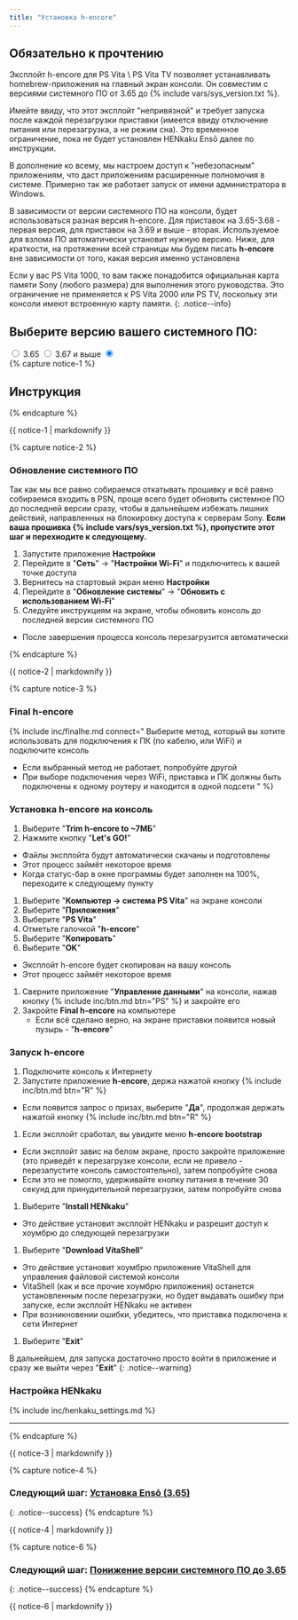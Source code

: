 ```yaml
---
title: "Установка h-encore"
---
```


## Обязательно к прочтению

Эксплойт h-encore для PS Vita \ PS Vita TV позволяет устанавливать homebrew-приложения на главный экран консоли. Он совместим с версиями системного ПО от 3.65 до {% include vars/sys_version.txt %}.

Имейте ввиду, что этот эксплойт "непривязной" и требует запуска после каждой перезагрузки приставки (имеется ввиду отключение питания или перезагрузка, а не режим сна). Это временное ограничение, пока не будет установлен HENkaku Ensō далее по инструкции.

В дополнение ко всему, мы настроем доступ к "небезопасным" приложениям, что даст приложениям расширенные полномочия в системе. Примерно так же работает запуск от имени администратора в Windows. 

В зависимости от версии системного ПО на консоли, будет использоваться разная версия h-encore. Для приставок на 3.65-3.68 - первая версия, для приставок на 3.69 и выше - вторая. Используемое для взлома ПО автоматически установит нужную версию. Ниже, для краткости, на протяжении всей страницы мы будем писать **h-encore** вне зависимости от того, какая версия именно установлена

Если у вас PS Vita 1000, то вам также понадобится официальная карта памяти Sony (любого размера) для выполнения этого руководства. Это ограничение не применяется к PS Vita 2000 или PS TV, поскольку эти консоли имеют встроенную карту памяти.
{: .notice--info}

## Выберите версию вашего системного ПО:

<div class=".select_fw__wrapper">
  <div class="select_fw">
      <input type="radio" id="365" name="fw" value="365"/>
      <label for="365">3.65</label>
      <input type="radio" id="367" name="fw" value="367" />
      <label for="367">3.67 и выше</label>
      <input type="radio" name="fw" id="none" checked class="hide">
  </div>
</div>
{% capture notice-1 %}

## Инструкция

{% endcapture %}
<div class="hideble 365 367 370 hide">{{ notice-1 | markdownify }}</div>


{% capture notice-2 %}

### Обновление системного ПО

Так как мы все равно собираемся откатывать прошивку и всё равно собираемся входить в PSN, проще всего будет обновить системное ПО до последней версии сразу, чтобы в дальнейшем избежать лишних действий, направленных на блокировку доступа к серверам Sony. **Если ваша прошивка {% include vars/sys_version.txt %}, пропустите этот шаг и перехиодите к следующему.**

1. Запустите приложение **Настройки**
1. Перейдите в "**Сеть**" -> "**Настройки Wi-Fi**" и подключитесь к вашей точке доступа
1. Вернитесь на стартовый экран меню **Настройки**
1. Перейдите в "**Обновление системы**" -> "**Обновить с использованием Wi-Fi**"
1. Следуйте инструкциям на экране, чтобы обновить консоль до последней версии системного ПО
  + После завершения процесса консоль перезагрузится автоматически
  
{% endcapture %}

<div class="hideble 370 hide">{{ notice-2 | markdownify }}</div>

{% capture notice-3 %}
### Final h-encore

{% include inc/finalhe.md connect="
Выберите метод, который вы хотите использовать для подключения к ПК (по кабелю, или WiFi) и подключите консоль
  + Если выбранный метод не работает, попробуйте другой
  + При выборе подключения через WiFi, приставка и ПК должны быть подключены к одному роутеру и находится в одной подсети
" %}

### Установка h-encore на консоль

1. Выберите "**Trim h-encore to ~7МБ**"
1. Нажмите кнопку "**Let's GO!**"
  + Файлы эксплойта будут автоматически скачаны и подготовлены
  + Этот процесс займёт некоторое время
  + Когда статус-бар в окне программы будет заполнен на 100%, переходите к следующему пункту
1. Выберите "**Компьютер -> система PS Vita**" на экране консоли
1. Выберите "**Приложения**"
1. Выберите "**PS Vita**"
1. Отметьте галочкой "**h-encore**"
1. Выберите "**Копировать**"
1. Выберите "**OK**"
  + Эксплойт h-encore будет скопирован на вашу консоль
  + Этот процесс займёт некоторое время
1. Сверните приложение "**Управление данными**" на консоли, нажав кнопку {% include inc/btn.md btn="PS" %} и закройте его
1. Закройте **Final h-encore** на компьютере
    * Если всё сделано верно, на экране приставки появится новый пузырь - "**h-encore**"
    
### Запуск h-encore

1. Подключите консоль к Интернету
1. Запустите приложение **h-encore**, держа нажатой кнопку {% include inc/btn.md btn="R" %}
  + Если появится запрос о призах, выберите "**Да**", продолжая держать нажатой кнопку {% include inc/btn.md btn="R" %}
1. Если эксплойт сработал, вы увидите меню **h-encore bootstrap**
  + Если эксплойт завис на белом экране, просто закройте приложение (это приведёт к перезагрузке консоли, если не привело - перезапустите консоль самостоятельно), затем попробуйте снова
  + Если это не помогло, удерживайте кнопку питания в течение 30 секунд для принудительной перезагрузки, затем попробуйте снова
1. Выберите "**Install HENkaku**"
  + Это действие установит эксплойт HENkaku и разрешит доступ к хоумбрю до следующей перезагрузки
1. Выберите "**Download VitaShell**"
  + Это действие установит хоумбрю приложение VitaShell для управления файловой системой консоли
  + VitaShell (как и все прочие хоумбрю приложения) останется установленным после перезагрузки, но будет выдавать ошибку при запуске, если эксплойт HENkaku не активен
  + При возникновении ошибки, убедитесь, что приставка подключена к сети Интернет
1. Выберите "**Exit**"

В дальнейшем, для запуска достаточно просто войти в приложение и сразу же выйти через "**Exit**"
{: .notice--warning}

### Настройка HENkaku

{% include inc/henkaku_settings.md %}

___

{% endcapture %}

<div class="hideble 365 367 370 hide">{{ notice-3 | markdownify }}</div>

{% capture notice-4 %}
### Следующий шаг: [Установка Ensō (3.65)](installing-enso)
{: .notice--success}
{% endcapture %}

<div class="hideble 365 hide">{{ notice-4 | markdownify }}</div>

{% capture notice-6 %}
### Следующий шаг: [Понижение версии системного ПО до 3.65](downgrading-firmware)
{: .notice--success}
{% endcapture %}
<div class="hideble 367 hide">{{ notice-6 | markdownify }}</div>